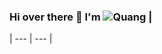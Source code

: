 ### Hi over there 👋 I'm  ![Quang](https://user-images.githubusercontent.com/92705154/149645080-a22d7fba-3d7f-4cd1-a586-7849c0f48212.png) |
| --- | --- |
<!--
**VNNhatQuang/VNNhatQuang** is a ✨ _special_ ✨ repository because its `README.md` (this file) appears on your GitHub profile.

Here are some ideas to get you started:

- 🔭 I’m currently working on ...
- 🌱 I’m currently learning ...
- 👯 I’m looking to collaborate on ...
- 🤔 I’m looking for help with ...
- 💬 Ask me about ...
- 📫 How to reach me: ...
- 😄 Pronouns: ...
- ⚡ Fun fact: ...
-->
